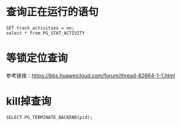 # 查询正在运行的语句
```
SET track_activities = on;
select * from PG_STAT_ACTIVITY
```

# 等锁定位查询
参考链接：https://bbs.huaweicloud.com/forum/thread-82664-1-1.html

# kill掉查询
```
SELECT PG_TERMINATE_BACKEND(pid);
```
